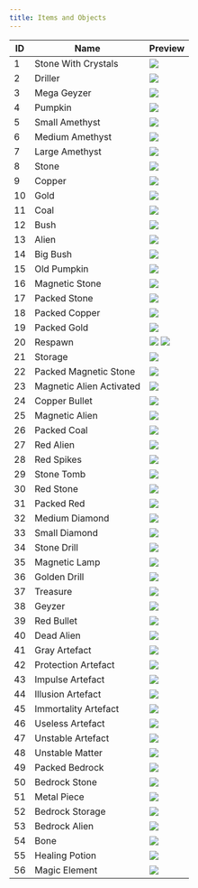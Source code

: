 ```yaml
---
title: Items and Objects
---
```


| ID  | Name                     | Preview                                             |
| --- | ------------------------ | --------------------------------------------------- |
| 1   | Stone With Crystals      | ![](/img/items/Nn1.png)                             |
| 2   | Driller                  | ![](/img/items/Nn2.png)                             |
| 3   | Mega Geyzer              | ![](/img/items/Nn3.png)                             |
| 4   | Pumpkin                  | ![](/img/items/Nn4.png)                             |
| 5   | Small Amethyst           | ![](/img/items/Nn5.png)                             |
| 6   | Medium Amethyst          | ![](/img/items/Nn6.png)                             |
| 7   | Large Amethyst           | ![](/img/items/Nn7.png)                             |
| 8   | Stone                    | ![](/img/items/Nn8.png)                             |
| 9   | Copper                   | ![](/img/items/Nn9.png)                             |
| 10  | Gold                     | ![](/img/items/Nn10.png)                            |
| 11  | Coal                     | ![](/img/items/Nn11.png)                            |
| 12  | Bush                     | ![](/img/items/Nn12.png)                            |
| 13  | Alien                    | ![](/img/items/Nn13.png)                            |
| 14  | Big Bush                 | ![](/img/items/Nn14.png)                            |
| 15  | Old Pumpkin              | ![](/img/items/Empty.png)                           |
| 16  | Magnetic Stone           | ![](/img/items/Nn16.png)                            |
| 17  | Packed Stone             | ![](/img/items/Nn17.png)                            |
| 18  | Packed Copper            | ![](/img/items/Nn18.png)                            |
| 19  | Packed Gold              | ![](/img/items/Nn19.png)                            |
| 20  | Respawn                  | ![](/img/items/Nn20A.png) ![](/img/items/Nn20U.png) |
| 21  | Storage                  | ![](/img/items/Nn21.png)                            |
| 22  | Packed Magnetic Stone    | ![](/img/items/Nn22.png)                            |
| 23  | Magnetic Alien Activated | ![](/img/items/Empty.png)                           |
| 24  | Copper Bullet            | ![](/img/items/Nn24.png)                            |
| 25  | Magnetic Alien           | ![](/img/items/Nn25.png)                            |
| 26  | Packed Coal              | ![](/img/items/Nn26.png)                            |
| 27  | Red Alien                | ![](/img/items/Nn27.png)                            |
| 28  | Red Spikes               | ![](/img/items/Nn28.png)                            |
| 29  | Stone Tomb               | ![](/img/items/Nn29.png)                            |
| 30  | Red Stone                | ![](/img/items/Nn30.png)                            |
| 31  | Packed Red               | ![](/img/items/Nn31.png)                            |
| 32  | Medium Diamond           | ![](/img/items/Nn32.png)                            |
| 33  | Small Diamond            | ![](/img/items/Nn33.png)                            |
| 34  | Stone Drill              | ![](/img/items/Nn34.png)                            |
| 35  | Magnetic Lamp            | ![](/img/items/Nn35.png)                            |
| 36  | Golden Drill             | ![](/img/items/Nn36.png)                            |
| 37  | Treasure                 | ![](/img/items/Empty.png)                           |
| 38  | Geyzer                   | ![](/img/items/Nn38.png)                            |
| 39  | Red Bullet               | ![](/img/items/Nn39.png)                            |
| 40  | Dead Alien               | ![](/img/items/Nn40.png)                            |
| 41  | Gray Artefact            | ![](/img/items/Nn41.png)                            |
| 42  | Protection Artefact      | ![](/img/items/Nn42.png)                            |
| 43  | Impulse Artefact         | ![](/img/items/Nn43.png)                            |
| 44  | Illusion Artefact        | ![](/img/items/Nn44.png)                            |
| 45  | Immortality Artefact     | ![](/img/items/Nn45.png)                            |
| 46  | Useless Artefact         | ![](/img/items/Nn46.png)                            |
| 47  | Unstable Artefact        | ![](/img/items/Nn47.png)                            |
| 48  | Unstable Matter          | ![](/img/items/Nn48.png)                            |
| 49  | Packed Bedrock           | ![](/img/items/Empty.png)                           |
| 50  | Bedrock Stone            | ![](/img/items/Empty.png)                           |
| 51  | Metal Piece              | ![](/img/items/Nn51.png)                            |
| 52  | Bedrock Storage          | ![](/img/items/Empty.png)                           |
| 53  | Bedrock Alien            | ![](/img/items/Empty.png)                           |
| 54  | Bone                     | ![](/img/items/Empty.png)                           |
| 55  | Healing Potion           | ![](/img/items/Empty.png)                           |
| 56  | Magic Element            | ![](/img/items/Empty.png)                           |
